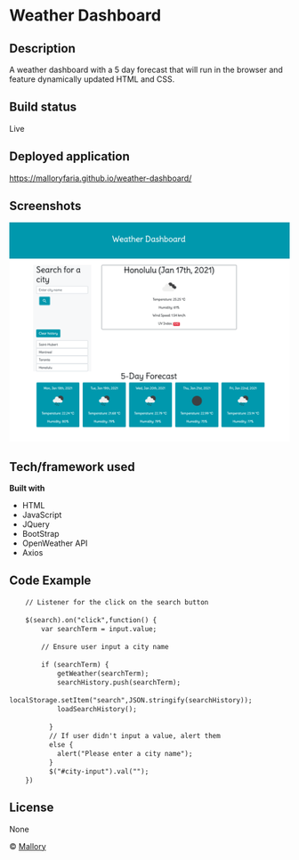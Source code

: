 # Weather Dashboard

## Description 
A weather dashboard with a 5 day forecast that will run in the browser and feature dynamically updated HTML and CSS.
## Build status

Live

## Deployed application
https://malloryfaria.github.io/weather-dashboard/
 
## Screenshots

![Weather Dashboard Screenshot](/assets/images/screenshot.jpg?raw=true "Weather Dashboard Screenshot")

## Tech/framework used

<b>Built with</b>
- HTML
- JavaScript
- JQuery
- BootStrap
- OpenWeather API
- Axios


## Code Example

```
    // Listener for the click on the search button

    $(search).on("click",function() {
        var searchTerm = input.value;

        // Ensure user input a city name

        if (searchTerm) {
            getWeather(searchTerm);
            searchHistory.push(searchTerm);
            localStorage.setItem("search",JSON.stringify(searchHistory));
            loadSearchHistory();

          } 
          // If user didn't input a value, alert them
          else {
            alert("Please enter a city name");
          }
          $("#city-input").val("");  
    })

```


## License
None

© [Mallory](https://github.com/malloryfaria)


